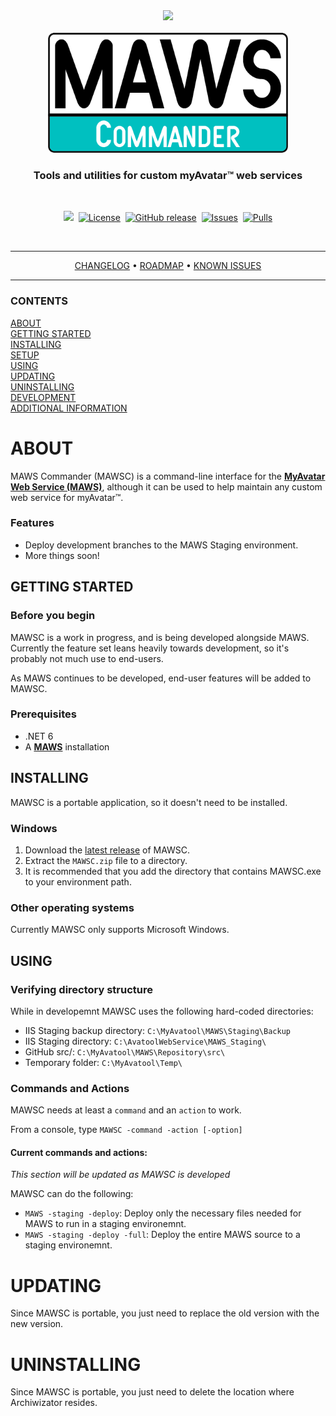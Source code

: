 <!-- b220607.091610 -->

<div align="center">

  <img src="https://img.shields.io/badge/WARNING-THIS%20IS%20BETA%20SOFTWARE-FF160C?style=for-the-badge">

</div>

<br>

<div align="center">

  <img src=".github/Logo/maws-logo-commander-512x256.png" alt="MAWSC logo" width="384">
  <h3>
  Tools and utilities for custom myAvatar™ web services
  </h3>

</div>

<br>

<div align="center">

  <img src="https://img.shields.io/badge/status-active-brightgreen?style=flat-square">&nbsp;
  [![License](https://img.shields.io/github/license/spectrum-health-systems/MAWSC?style=flat-square)](https://www.apache.org/licenses/LICENSE-2.0)&nbsp;
  [![GitHub release](https://img.shields.io/github/v/release/spectrum-health-systems/MAWSC?style=flat-square)](https://github.com/spectrum-health-systems/MAWSC/releases)&nbsp;
  [![Issues](https://img.shields.io/github/issues/spectrum-health-systems/MAWSC?style=flat-square)](https://github.com/spectrum-health-systems/MAWSC/issues)&nbsp;
  [![Pulls](https://img.shields.io/github/issues-pr/spectrum-health-systems/MAWSC?style=flat-square)](https://github.com/spectrum-health-systems/MAWSC/pulls)

</div>

<br>

***

<div align="center">

  [CHANGELOG](doc/CHANGELOG.md)&nbsp;&bull;&nbsp;[ROADMAP](doc/ROADMAP.md)&nbsp;&bull;&nbsp;[KNOWN ISSUES](doc/KNOWN-ISSUES.md)
  <br>

</div>

***

  ### CONTENTS
  [ABOUT](#about)<br>
  [GETTING STARTED](#getting-started)<br>
  [INSTALLING](#installing)<br>
  [SETUP](#setup)<br>
  [USING](#using)<br>
  [UPDATING](#updating)<br>
  [UNINSTALLING](#uninstalling)<br>
  [DEVELOPMENT](#development)<br>
  [ADDITIONAL INFORMATION](#additional-information)<br>

# ABOUT

MAWS Commander (MAWSC) is a command-line interface for the [**MyAvatar Web Service (MAWS)**](https://github.com/spectrum-health-systems/MAWS), although it can be used to help maintain any custom web service for myAvatar™.

### Features

* Deploy development branches to the MAWS Staging environment.
* More things soon!

## GETTING STARTED

### Before you begin

MAWSC is a work in progress, and is being developed alongside MAWS. Currently the feature set leans heavily towards development, so it's probably not much use to end-users.

As MAWS continues to be developed, end-user features will be added to MAWSC.

### Prerequisites

* .NET 6
* A [**MAWS**](https://github.com/spectrum-health-systems/MAWS) installation

## INSTALLING

MAWSC is a portable application, so it doesn't need to be installed.

### Windows

1. Download the [latest release](https://github.com/spectrum-health-systems/MAWSC/releases) of MAWSC.
2. Extract the `MAWSC.zip` file to a directory.
3. It is recommended that you add the directory that contains MAWSC.exe to your environment path.

### Other operating systems

Currently MAWSC only supports Microsoft Windows.

## USING

### Verifying directory structure
While in developemnt MAWSC uses the following hard-coded directories:

* IIS Staging backup directory: `C:\MyAvatool\MAWS\Staging\Backup`
* IIS Staging directory: `C:\AvatoolWebService\MAWS_Staging\`
* GitHub src/: `C:\MyAvatool\MAWS\Repository\src\`
* Temporary folder: `C:\MyAvatool\Temp\`

### Commands and Actions

MAWSC needs at least a `command` and an `action` to work.

From a console, type `MAWSC -command -action [-option]`

#### Current commands and actions:

*This section will be updated as MAWSC is developed*

MAWSC can do the following:

* `MAWS -staging -deploy`: Deploy only the necessary files needed for MAWS to run in a staging environemnt.
* `MAWS -staging -deploy -full`: Deploy the entire MAWS source to a staging environemnt.

# UPDATING

Since MAWSC is portable, you just need to replace the old version with the new version.

# UNINSTALLING

Since MAWSC is portable, you just need to delete the location where Archiwizator resides.